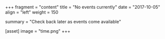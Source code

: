 +++
fragment = "content"
title = "No events currently"
date = "2017-10-05"
align = "left"
weight = 150

summary = "Check back later as events come available"

[asset]
  image = "time.png"
+++
